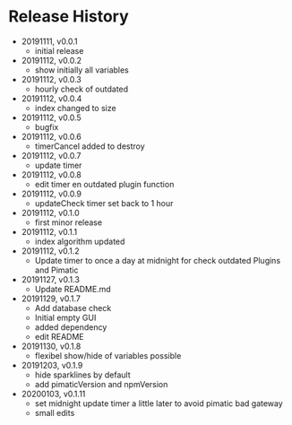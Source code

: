 # Release History

* 20191111, v0.0.1
	* initial release
* 20191112, v0.0.2
	* show initially all variables
* 20191112, v0.0.3
	* hourly check of outdated
* 20191112, v0.0.4
	* index changed to size
* 20191112, v0.0.5
	* bugfix
* 20191112, v0.0.6
	* timerCancel added to destroy
* 20191112, v0.0.7
	* update timer
* 20191112, v0.0.8
	* edit timer en outdated plugin function
* 20191112, v0.0.9
	* updateCheck timer set back to 1 hour
* 20191112, v0.1.0
	* first minor release
* 20191112, v0.1.1
	* index algorithm updated
* 20191112, v0.1.2
	* Update timer to once a day at midnight for check outdated Plugins and Pimatic
* 20191127, v0.1.3
	* Update README.md
* 20191129, v0.1.7
	* Add database check
	* Initial empty GUI
	* added dependency
	* edit README
* 20191130, v0.1.8
	* flexibel show/hide of variables possible
* 20191203, v0.1.9
	* hide sparklines by default
	* add pimaticVersion and npmVersion
* 20200103, v0.1.11
	* set midnight update timer a little later to avoid pimatic bad gateway
	* small edits
